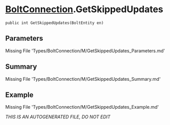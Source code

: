 # [BoltConnection](Types/BoltConnection.md).GetSkippedUpdates
`public int GetSkippedUpdates(BoltEntity en)`
## Parameters
Missing File 'Types/BoltConnection/M/GetSkippedUpdates_Parameters.md'
## Summary
Missing File 'Types/BoltConnection/M/GetSkippedUpdates_Summary.md'
## Example
Missing File 'Types/BoltConnection/M/GetSkippedUpdates_Example.md'

*THIS IS AN AUTOGENERATED FILE, DO NOT EDIT*
